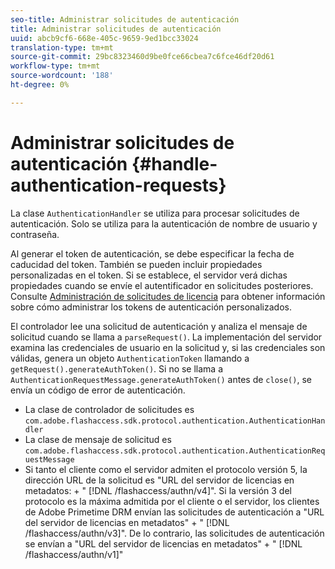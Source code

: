 ```yaml
---
seo-title: Administrar solicitudes de autenticación
title: Administrar solicitudes de autenticación
uuid: abcb9cf6-668e-405c-9659-9ed1bcc33024
translation-type: tm+mt
source-git-commit: 29bc8323460d9be0fce66cbea7c6fce46df20d61
workflow-type: tm+mt
source-wordcount: '188'
ht-degree: 0%

---
```



# Administrar solicitudes de autenticación {#handle-authentication-requests}

La clase `AuthenticationHandler` se utiliza para procesar solicitudes de autenticación. Solo se utiliza para la autenticación de nombre de usuario y contraseña.

Al generar el token de autenticación, se debe especificar la fecha de caducidad del token. También se pueden incluir propiedades personalizadas en el token. Si se establece, el servidor verá dichas propiedades cuando se envíe el autentificador en solicitudes posteriores. Consulte [Administración de solicitudes de licencia](../../protecting-content/implementing-the-license-server/handling-license-reqs/license-handling-classes.md) para obtener información sobre cómo administrar los tokens de autenticación personalizados.

El controlador lee una solicitud de autenticación y analiza el mensaje de solicitud cuando se llama a `parseRequest()`. La implementación del servidor examina las credenciales de usuario en la solicitud y, si las credenciales son válidas, genera un objeto `AuthenticationToken` llamando a `getRequest().generateAuthToken()`. Si no se llama a `AuthenticationRequestMessage.generateAuthToken()` antes de `close()`, se envía un código de error de autenticación.

* La clase de controlador de solicitudes es `com.adobe.flashaccess.sdk.protocol.authentication.AuthenticationHandler`
* La clase de mensaje de solicitud es `com.adobe.flashaccess.sdk.protocol.authentication.AuthenticationRequestMessage`
* Si tanto el cliente como el servidor admiten el protocolo versión 5, la dirección URL de la solicitud es &quot;URL del servidor de licencias en metadatos: + &quot; [!DNL /flashaccess/authn/v4]&quot;. Si la versión 3 del protocolo es la máxima admitida por el cliente o el servidor, los clientes de Adobe Primetime DRM envían las solicitudes de autenticación a &quot;URL del servidor de licencias en metadatos&quot; + &quot; [!DNL /flashaccess/authn/v3]&quot;. De lo contrario, las solicitudes de autenticación se envían a &quot;URL del servidor de licencias en metadatos&quot; + &quot; [!DNL /flashaccess/authn/v1]&quot;

